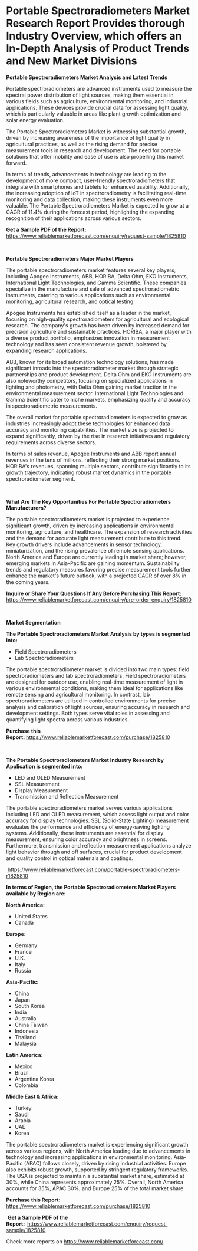 <p><h1>Portable Spectroradiometers Market Research Report Provides thorough Industry Overview, which offers an In-Depth Analysis of Product Trends and New Market Divisions</h1></p><p><strong>Portable Spectroradiometers Market Analysis and Latest Trends</strong></p>
<p><p>Portable spectroradiometers are advanced instruments used to measure the spectral power distribution of light sources, making them essential in various fields such as agriculture, environmental monitoring, and industrial applications. These devices provide crucial data for assessing light quality, which is particularly valuable in areas like plant growth optimization and solar energy evaluation.</p><p>The Portable Spectroradiometers Market is witnessing substantial growth, driven by increasing awareness of the importance of light quality in agricultural practices, as well as the rising demand for precise measurement tools in research and development. The need for portable solutions that offer mobility and ease of use is also propelling this market forward.</p><p>In terms of trends, advancements in technology are leading to the development of more compact, user-friendly spectroradiometers that integrate with smartphones and tablets for enhanced usability. Additionally, the increasing adoption of IoT in spectroradiometry is facilitating real-time monitoring and data collection, making these instruments even more valuable. The Portable Spectroradiometers Market is expected to grow at a CAGR of 11.4% during the forecast period, highlighting the expanding recognition of their applications across various sectors.</p></p>
<p><strong>Get a Sample PDF of the Report:&nbsp;</strong> <a href="https://www.reliablemarketforecast.com/enquiry/request-sample/1825810?utm_campaign=2719&utm_medium=2&utm_source=Github&utm_content=ia&utm_term=28022025&utm_id=portable-spectroradiometers">https://www.reliablemarketforecast.com/enquiry/request-sample/1825810</a></p>
<p>&nbsp;</p>
<p><strong>Portable Spectroradiometers Major Market Players</strong></p>
<p><p>The portable spectroradiometers market features several key players, including Apogee Instruments, ABB, HORIBA, Delta Ohm, EKO Instruments, International Light Technologies, and Gamma Scientific. These companies specialize in the manufacture and sale of advanced spectroradiometric instruments, catering to various applications such as environmental monitoring, agricultural research, and optical testing.</p><p>Apogee Instruments has established itself as a leader in the market, focusing on high-quality spectroradiometers for agricultural and ecological research. The company's growth has been driven by increased demand for precision agriculture and sustainable practices. HORIBA, a major player with a diverse product portfolio, emphasizes innovation in measurement technology and has seen consistent revenue growth, bolstered by expanding research applications.</p><p>ABB, known for its broad automation technology solutions, has made significant inroads into the spectroradiometer market through strategic partnerships and product development. Delta Ohm and EKO Instruments are also noteworthy competitors, focusing on specialized applications in lighting and photometry, with Delta Ohm gaining market traction in the environmental measurement sector. International Light Technologies and Gamma Scientific cater to niche markets, emphasizing quality and accuracy in spectroradiometric measurements.</p><p>The overall market for portable spectroradiometers is expected to grow as industries increasingly adopt these technologies for enhanced data accuracy and monitoring capabilities. The market size is projected to expand significantly, driven by the rise in research initiatives and regulatory requirements across diverse sectors.</p><p>In terms of sales revenue, Apogee Instruments and ABB report annual revenues in the tens of millions, reflecting their strong market positions. HORIBA's revenues, spanning multiple sectors, contribute significantly to its growth trajectory, indicating robust market dynamics in the portable spectroradiometer segment.</p></p>
<p>&nbsp;</p>
<p><strong>What Are The Key Opportunities For Portable Spectroradiometers Manufacturers?</strong></p>
<p><p>The portable spectroradiometers market is projected to experience significant growth, driven by increasing applications in environmental monitoring, agriculture, and healthcare. The expansion of research activities and the demand for accurate light measurement contribute to this trend. Key growth drivers include advancements in sensor technology, miniaturization, and the rising prevalence of remote sensing applications. North America and Europe are currently leading in market share; however, emerging markets in Asia-Pacific are gaining momentum. Sustainability trends and regulatory measures favoring precise measurement tools further enhance the market's future outlook, with a projected CAGR of over 8% in the coming years.</p></p>
<p><strong>Inquire or Share Your Questions If Any Before Purchasing This Report:</strong> <a href="https://www.reliablemarketforecast.com/enquiry/pre-order-enquiry/1825810?utm_campaign=2719&utm_medium=2&utm_source=Github&utm_content=ia&utm_term=28022025&utm_id=portable-spectroradiometers">https://www.reliablemarketforecast.com/enquiry/pre-order-enquiry/1825810</a></p>
<p>&nbsp;</p>
<p><strong>Market Segmentation</strong></p>
<p><strong>The Portable Spectroradiometers Market Analysis by types is segmented into:</strong></p>
<p><ul><li>Field Spectroradiometers</li><li>Lab Spectroradiometers</li></ul></p>
<p><p>The portable spectroradiometer market is divided into two main types: field spectroradiometers and lab spectroradiometers. Field spectroradiometers are designed for outdoor use, enabling real-time measurement of light in various environmental conditions, making them ideal for applications like remote sensing and agricultural monitoring. In contrast, lab spectroradiometers are utilized in controlled environments for precise analysis and calibration of light sources, ensuring accuracy in research and development settings. Both types serve vital roles in assessing and quantifying light spectra across various industries.</p></p>
<p><strong>Purchase this Report:&nbsp;</strong><a href="https://www.reliablemarketforecast.com/purchase/1825810?utm_campaign=2719&utm_medium=2&utm_source=Github&utm_content=ia&utm_term=28022025&utm_id=portable-spectroradiometers">https://www.reliablemarketforecast.com/purchase/1825810</a></p>
<p>&nbsp;</p>
<p><strong>The Portable Spectroradiometers Market Industry Research by Application is segmented into:</strong></p>
<p><ul><li>LED and OLED Measurement</li><li>SSL Measurement</li><li>Display Measurement</li><li>Transmission and Reflection Measurement</li></ul></p>
<p><p>The portable spectroradiometers market serves various applications including LED and OLED measurement, which assess light output and color accuracy for display technologies. SSL (Solid-State Lighting) measurement evaluates the performance and efficiency of energy-saving lighting systems. Additionally, these instruments are essential for display measurement, ensuring color accuracy and brightness in screens. Furthermore, transmission and reflection measurement applications analyze light behavior through and off surfaces, crucial for product development and quality control in optical materials and coatings.</p></p>
<p><a href="https://www.reliablemarketforecast.com/portable-spectroradiometers-r1825810?utm_campaign=2719&utm_medium=2&utm_source=Github&utm_content=ia&utm_term=28022025&utm_id=portable-spectroradiometers">&nbsp;https://www.reliablemarketforecast.com/portable-spectroradiometers-r1825810</a></p>
<p><strong>In terms of Region, the Portable Spectroradiometers Market Players available by Region are:</strong></p>
<p>
    <p> <strong> North America: </strong>
        <ul>
            <li>United States</li>
            <li>Canada</li>
        </ul>
        </p> 
    <p> <strong> Europe: </strong>
        <ul>
            <li>Germany</li>
            <li>France</li>
            <li>U.K.</li>
            <li>Italy</li>
            <li>Russia</li>
        </ul>
        </p> 
    <p> <strong> Asia-Pacific: </strong>
        <ul>
            <li>China</li>
            <li>Japan</li>
            <li>South Korea</li>
            <li>India</li>
            <li>Australia</li>
            <li>China Taiwan</li>
            <li>Indonesia</li>
            <li>Thailand</li>
            <li>Malaysia</li>
        </ul>
        </p> 
    <p> <strong> Latin America: </strong>
        <ul>
            <li>Mexico</li>
            <li>Brazil</li>
            <li>Argentina Korea</li>
            <li>Colombia</li>
        </ul>
        </p> 
    <p> <strong> Middle East & Africa: </strong>
        <ul>
            <li>Turkey</li>
            <li>Saudi</li>
            <li>Arabia</li>
            <li>UAE</li>
            <li>Korea</li>
        </ul>
    </p>
    </p>
<p><p>The portable spectroradiometers market is experiencing significant growth across various regions, with North America leading due to advancements in technology and increasing applications in environmental monitoring. Asia-Pacific (APAC) follows closely, driven by rising industrial activities. Europe also exhibits robust growth, supported by stringent regulatory frameworks. The USA is projected to maintain a substantial market share, estimated at 30%, while China represents approximately 25%. Overall, North America accounts for 35%, APAC 30%, and Europe 25% of the total market share.</p></p>
<p><strong>Purchase this Report: </strong><a href="https://www.reliablemarketforecast.com/purchase/1825810?utm_campaign=2719&utm_medium=2&utm_source=Github&utm_content=ia&utm_term=28022025&utm_id=portable-spectroradiometers">https://www.reliablemarketforecast.com/purchase/1825810</a></p>
<p>&nbsp;<strong>Get a Sample PDF of the Report:&nbsp;&nbsp;</strong><a href="https://www.reliablemarketforecast.com/enquiry/request-sample/1825810?utm_campaign=2719&utm_medium=2&utm_source=Github&utm_content=ia&utm_term=28022025&utm_id=portable-spectroradiometers">https://www.reliablemarketforecast.com/enquiry/request-sample/1825810</a></p>
<p><strong></strong></p>
<p>Check more reports on <a href="https://www.reliablemarketforecast.com/?utm_campaign=2719&utm_medium=2&utm_source=Github&utm_content=ia&utm_term=28022025&utm_id=portable-spectroradiometers">https://www.reliablemarketforecast.com/</a></p>